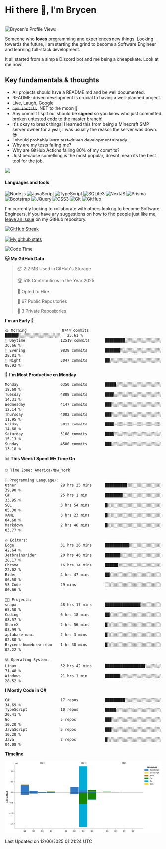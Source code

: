 # Hi there 👋, I'm Brycen

<br>
<img src="https://komarev.com/ghpvc/?username=BrycensRanch" alt="Brycen's Profile Views" />

Someone who **loves** programming and experiences new things. Looking towards the future, I am starting the grind to become a Software Engineer and learning full-stack development.

It all started from a simple Discord bot and me being a cheapskate. Look at me now!

## Key fundamentals & thoughts

- All projects should have a README.md and be well documented.
- README-driven development is crucial to having a well-planned project.
- Live, Laugh, Google
- ~~`npm install`~~ .NET to the moon 🚀
- Any commit I spit out should be **signed** so you know who just committed broken untested code to the master branch!
- It's okay to break things! I learned this from being a Minecraft SMP server owner for a year, I was usually the reason the server was down. 😎
- I should probably learn test-driven development already...
- Why are my tests failing me?
- Why are GitHub Actions failing 80% of my commits? 
- Just because something is the most popular, doesnt mean its the best tool for the job.

<img src="https://res.cloudinary.com/practicaldev/image/fetch/s--OoBLh7-Q--/c_limit%2Cf_auto%2Cfl_progressive%2Cq_auto%2Cw_880/https://cdn-images-1.medium.com/max/1614/1%2A8BlqJ8lNVZzuRjAg1mZ50w.png" height="400"/>

<h4>Languages and tools</h4>
<p>
  <img src="https://img.shields.io/badge/node.js%20-%2343853D.svg?&style=for-the-badge&logo=node.js&logoColor=white" alt="Node.js" />
  <img src="https://img.shields.io/badge/javascript%20-%23323330.svg?&style=for-the-badge&logo=javascript&logoColor=%23F7DF1E" alt="JavaScript" />
  <img src="https://img.shields.io/badge/typescript%20-%23323330.svg?&style=for-the-badge&logo=typescript&logoColor=#3467eb" alt="TypeScript" />
  <img src="https://img.shields.io/badge/sqlite3%20-%23323330.svg?&style=for-the-badge&logo=sqlite&logoColor=#3467eb" alt="SQLite3" />
  <img src="https://img.shields.io/badge/Next.JS%20-%23323330.svg?&style=for-the-badge&logo=next.js&logoColor=#3467eb" alt="NextJS" />
  <img src="https://img.shields.io/badge/Prisma%20-%23323330.svg?&style=for-the-badge&logo=prisma&logoColor=#3467eb" alt="Prisma" />
  <img src="https://img.shields.io/badge/bootstrap%20-%23323330.svg?&style=for-the-badge&logo=bootstrap" alt="Bootstrap" />
  <img src="https://img.shields.io/badge/jquery%20-%23323330.svg?&style=for-the-badge&logo=jquery" alt="JQuery" />
  <img src="https://img.shields.io/badge/css3%20-%23323330.svg?&style=for-the-badge&logo=css3" alt="CSS3" />
  <img src="https://img.shields.io/badge/git%20-%23323330.svg?&style=for-the-badge&logo=git" alt="Git" />
  <img src="https://img.shields.io/badge/github%20-%23323330.svg?&style=for-the-badge&logo=github" alt="GitHub" />
</p>

 I'm currently looking to collaborate with others looking to become Software Engineers, if you have any suggestions on how to find people just like me, [leave an issue](https://github.com/BrycensRanch/BrycensRanch/issues/new) on my GitHub repository.
 
 <p><a href="https://git.io/streak-stats"><img src=https://github-readme-streak-stats-eight.vercel.app?user=BrycensRanch&amp;theme=dark&amp;hide_border=true&fire=EB5454&amp;ring=0CEB19" alt="GitHub Streak"></a></p>

<a href="https://github.com/anuraghazra/github-readme-stats">
  <img align="center" src="https://github-readme-stats.anuraghazra1.vercel.app/api?username=BrycensRanch&show_icons=true&line_height=27&include_all_commits=true" alt="My github stats" />
</a>

<!--START_SECTION:waka-->
![Code Time](http://img.shields.io/badge/Code%20Time-2%2C177%20hrs%2042%20mins-blue)

**🐱 My GitHub Data** 

> 📦 2.2 MB Used in GitHub's Storage 
 > 
> 🏆 518 Contributions in the Year 2025
 > 
> 💼 Opted to Hire
 > 
> 📜 67 Public Repositories 
 > 
> 🔑 3 Private Repositories 
 > 
**I'm an Early 🐤** 

```text
🌞 Morning                8744 commits        ██████░░░░░░░░░░░░░░░░░░░   25.61 % 
🌆 Daytime                12519 commits       █████████░░░░░░░░░░░░░░░░   36.66 % 
🌃 Evening                9838 commits        ███████░░░░░░░░░░░░░░░░░░   28.81 % 
🌙 Night                  3047 commits        ██░░░░░░░░░░░░░░░░░░░░░░░   08.92 % 
```
📅 **I'm Most Productive on Monday** 

```text
Monday                   6350 commits        █████░░░░░░░░░░░░░░░░░░░░   18.60 % 
Tuesday                  4888 commits        ████░░░░░░░░░░░░░░░░░░░░░   14.31 % 
Wednesday                4147 commits        ███░░░░░░░░░░░░░░░░░░░░░░   12.14 % 
Thursday                 4082 commits        ███░░░░░░░░░░░░░░░░░░░░░░   11.95 % 
Friday                   5013 commits        ████░░░░░░░░░░░░░░░░░░░░░   14.68 % 
Saturday                 5168 commits        ████░░░░░░░░░░░░░░░░░░░░░   15.13 % 
Sunday                   4500 commits        ███░░░░░░░░░░░░░░░░░░░░░░   13.18 % 
```


📊 **This Week I Spent My Time On** 

```text
🕑︎ Time Zone: America/New_York

💬 Programming Languages: 
Other                    29 hrs 25 mins      ██████████░░░░░░░░░░░░░░░   39.90 % 
C#                       25 hrs 1 min        ████████░░░░░░░░░░░░░░░░░   33.95 % 
SQL                      3 hrs 54 mins       █░░░░░░░░░░░░░░░░░░░░░░░░   05.30 % 
XAML                     3 hrs 23 mins       █░░░░░░░░░░░░░░░░░░░░░░░░   04.60 % 
Markdown                 2 hrs 46 mins       █░░░░░░░░░░░░░░░░░░░░░░░░   03.77 % 

🔥 Editors: 
Edge                     31 hrs 26 mins      ███████████░░░░░░░░░░░░░░   42.64 % 
Jetbrainsrider           20 hrs 46 mins      ███████░░░░░░░░░░░░░░░░░░   28.17 % 
Chrome                   16 hrs 14 mins      ██████░░░░░░░░░░░░░░░░░░░   22.02 % 
Rider                    4 hrs 47 mins       ██░░░░░░░░░░░░░░░░░░░░░░░   06.50 % 
VS Code                  29 mins             ░░░░░░░░░░░░░░░░░░░░░░░░░   00.66 % 

🐱‍💻 Projects: 
snapx                    48 hrs 17 mins      ████████████████░░░░░░░░░   65.50 % 
Coding                   6 hrs 18 mins       ██░░░░░░░░░░░░░░░░░░░░░░░   08.57 % 
ShareX                   2 hrs 56 mins       █░░░░░░░░░░░░░░░░░░░░░░░░   03.99 % 
aptabase-maui            2 hrs 3 mins        █░░░░░░░░░░░░░░░░░░░░░░░░   02.80 % 
Brycens-homebrew-repo    1 hr 38 mins        █░░░░░░░░░░░░░░░░░░░░░░░░   02.22 % 

💻 Operating System: 
Linux                    52 hrs 42 mins      ██████████████████░░░░░░░   71.48 % 
Windows                  21 hrs 1 min        ███████░░░░░░░░░░░░░░░░░░   28.52 % 
```

**I Mostly Code in C#** 

```text
C#                       17 repos            █████████░░░░░░░░░░░░░░░░   34.69 % 
TypeScript               10 repos            █████░░░░░░░░░░░░░░░░░░░░   20.41 % 
Go                       5 repos             ███░░░░░░░░░░░░░░░░░░░░░░   10.20 % 
JavaScript               5 repos             ███░░░░░░░░░░░░░░░░░░░░░░   10.20 % 
Java                     2 repos             █░░░░░░░░░░░░░░░░░░░░░░░░   04.08 % 
```



**Timeline**

![Lines of Code chart](https://raw.githubusercontent.com/BrycensRanch/BrycensRanch/main/assets/bar_graph.png)


 Last Updated on 12/06/2025 01:21:24 UTC
<!--END_SECTION:waka-->

<!--
**BrycensRanch/BrycensRanch** is a ✨ _special_ ✨ repository because its `README.md` (this file) appears on your GitHub profile.

Here are some ideas to get you started:

- 🔭 I’m currently working on ...
- 🌱 I’m currently learning ...
- 👯 I’m looking to collaborate on ...
- 🤔 I’m looking for help with ...
- 💬 Ask me about ...
- 📫 How to reach me: ...
- 😄 Pronouns: ...
- ⚡ Fun fact: ...
-->
